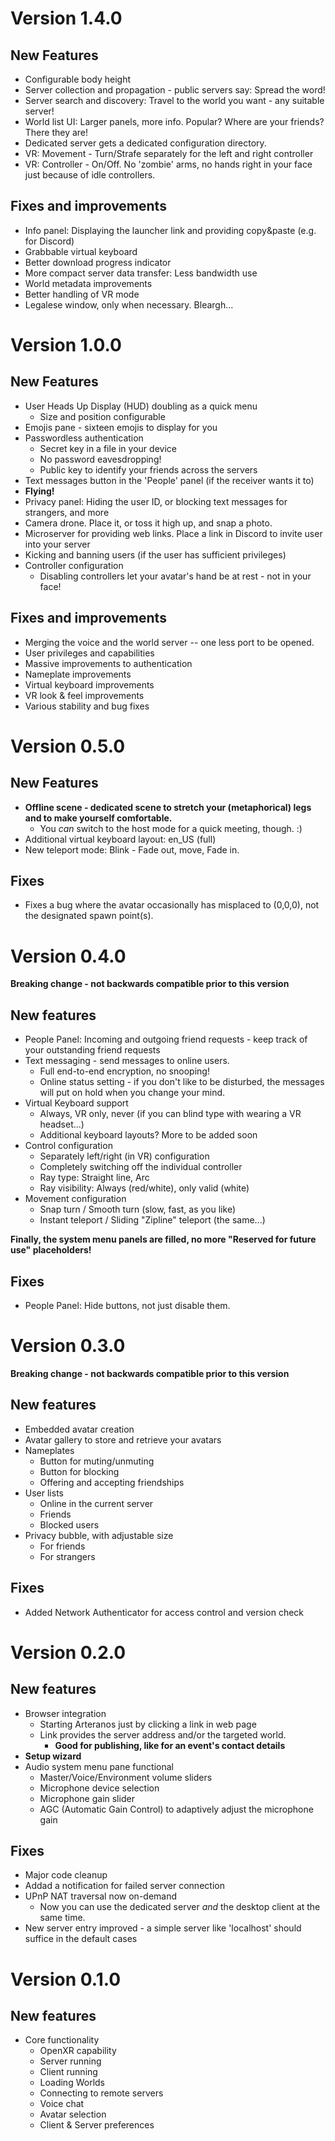 # Version 1.4.0

## New Features

- Configurable body height
- Server collection and propagation - public servers say: Spread the word!
- Server search and discovery: Travel to the world you want - any suitable server!
- World list UI: Larger panels, more info. Popular? Where are your friends? There they are!
- Dedicated server gets a dedicated configuration directory.
- VR: Movement - Turn/Strafe separately for the left and right controller
- VR: Controller - On/Off. No 'zombie' arms, no hands right in your face just because of idle controllers.

## Fixes and improvements

- Info panel: Displaying the launcher link and providing copy&paste (e.g. for Discord)
- Grabbable virtual keyboard
- Better download progress indicator
- More compact server data transfer: Less bandwidth use
- World metadata improvements
- Better handling of VR mode
- Legalese window, only when necessary. Bleargh...

# Version 1.0.0

## New Features

- User Heads Up Display (HUD) doubling as a quick menu
  - Size and position configurable 
- Emojis pane - sixteen emojis to display for you
- Passwordless authentication
  - Secret key in a file in your device
  - No password eavesdropping!
  - Public key to identify your friends across the servers
- Text messages button in the 'People' panel (if the receiver wants it to)
- **Flying!**
- Privacy panel: Hiding the user ID, or blocking text messages for strangers, and more
- Camera drone. Place it, or toss it high up, and snap a photo.
- Microserver for providing web links. Place a link in Discord to invite user into your server
- Kicking and banning users (if the user has sufficient privileges)
- Controller configuration
  - Disabling controllers let your avatar's hand be at rest - not in your face!

## Fixes and improvements

- Merging the voice and the world server -- one less port to be opened.
- User privileges and capabilities
- Massive improvements to authentication
- Nameplate improvements
- Virtual keyboard improvements
- VR look & feel improvements
- Various stability and bug fixes

# Version 0.5.0

## New Features

- **Offline scene - dedicated scene to stretch your (metaphorical) legs and to make yourself comfortable.**
  - You _can_ switch to the host mode for a quick meeting, though. :)
- Additional virtual keyboard layout: en_US (full)
- New teleport mode: Blink - Fade out, move, Fade in.

## Fixes

- Fixes a bug where the avatar occasionally has misplaced to (0,0,0), not the designated spawn point(s).

# Version 0.4.0

 **Breaking change - not backwards compatible prior to this version**

## New features

- People Panel: Incoming and outgoing friend requests - keep track of your outstanding friend requests
- Text messaging - send messages to online users.
  - Full end-to-end encryption, no snooping!
  - Online status setting - if you don't like to be disturbed, the messages will put on hold when you change your mind.
- Virtual Keyboard support
  - Always, VR only, never (if you can blind type with wearing a VR headset...)
  - Additional keyboard layouts? More to be added soon
- Control configuration
  - Separately left/right (in VR) configuration
  - Completely switching off the individual controller
  - Ray type: Straight line, Arc
  - Ray visibility: Always (red/white), only valid (white)
- Movement configuration
  - Snap turn / Smooth turn (slow, fast, as you like)
  - Instant teleport / Sliding "Zipline" teleport (the same...)

**Finally, the system menu panels are filled, no more "Reserved for future use"  placeholders!**

## Fixes

- People Panel: Hide buttons, not just disable them.

# Version 0.3.0

 **Breaking change - not backwards compatible prior to this version**

## New features

- Embedded avatar creation
- Avatar gallery to store and retrieve your avatars
- Nameplates
  - Button for muting/unmuting
  - Button for blocking
  - Offering and accepting friendships
- User lists
  - Online in the current server
  - Friends
  - Blocked users
- Privacy bubble, with adjustable size
  - For friends
  - For strangers
  
## Fixes

- Added Network Authenticator for access control and version check


# Version 0.2.0

## New features

- Browser integration
  - Starting Arteranos just by clicking a link in web page
  - Link provides the server address and/or the targeted world.
    - **Good for publishing, like for an event's contact details**
- **Setup wizard**
- Audio system menu pane functional
  - Master/Voice/Environment volume sliders
  - Microphone device selection
  - Microphone gain slider
  - AGC (Automatic Gain Control) to adaptively adjust the microphone gain

## Fixes

- Major code cleanup
- Addad a notification for failed server connection
- UPnP NAT traversal now on-demand
  - Now you can use the dedicated server _and_ the desktop client at the same time.
- New server entry improved - a simple server like 'localhost' should suffice in the default cases

# Version 0.1.0

## New features

- Core functionality
  - OpenXR capability
  - Server running
  - Client running
  - Loading Worlds
  - Connecting to remote servers
  - Voice chat
  - Avatar selection
  - Client & Server preferences
  